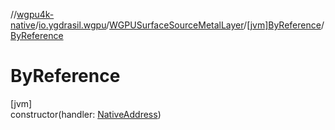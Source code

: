 //[wgpu4k-native](../../../../index.md)/[io.ygdrasil.wgpu](../../index.md)/[WGPUSurfaceSourceMetalLayer](../index.md)/[[jvm]ByReference](index.md)/[ByReference](-by-reference.md)

# ByReference

[jvm]\
constructor(handler: [NativeAddress](../../../ffi/-native-address/index.md))